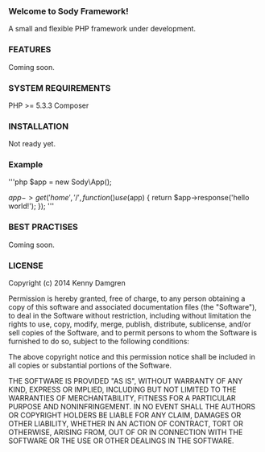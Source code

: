 ### Welcome to Sody Framework!

A small and flexible PHP framework under development.

### FEATURES

Coming soon.

### SYSTEM REQUIREMENTS

PHP >= 5.3.3
Composer

### INSTALLATION

Not ready yet.

### Example

'''php
$app = new Sody\App();

$app->get('home', '/', function () use ($app) {
   return $app->response('hello world!');
});
'''

### BEST PRACTISES

Coming soon.

### LICENSE

Copyright (c) 2014 Kenny Damgren

Permission is hereby granted, free of charge, to any person obtaining a copy
of this software and associated documentation files (the "Software"), to deal
in the Software without restriction, including without limitation the rights
to use, copy, modify, merge, publish, distribute, sublicense, and/or sell
copies of the Software, and to permit persons to whom the Software is
furnished to do so, subject to the following conditions:

The above copyright notice and this permission notice shall be included in
all copies or substantial portions of the Software.

THE SOFTWARE IS PROVIDED "AS IS", WITHOUT WARRANTY OF ANY KIND, EXPRESS OR
IMPLIED, INCLUDING BUT NOT LIMITED TO THE WARRANTIES OF MERCHANTABILITY,
FITNESS FOR A PARTICULAR PURPOSE AND NONINFRINGEMENT. IN NO EVENT SHALL THE
AUTHORS OR COPYRIGHT HOLDERS BE LIABLE FOR ANY CLAIM, DAMAGES OR OTHER
LIABILITY, WHETHER IN AN ACTION OF CONTRACT, TORT OR OTHERWISE, ARISING FROM,
OUT OF OR IN CONNECTION WITH THE SOFTWARE OR THE USE OR OTHER DEALINGS IN
THE SOFTWARE.